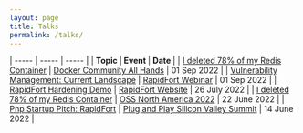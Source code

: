 ```yaml
---
layout: page
title: Talks
permalink: /talks/
---
```


| ----- | ----- | ----- |
| <b> Topic </b> |<b> Event </b>| <b> Date </b> |
| [I deleted 78% of my Redis Container]() | [Docker Community All Hands](https://www.docker.com/events/community-all-hands/) | 01 Sep 2022 |
| [Vulnerability Management: Current Landscape]() | [RapidFort Webinar](https://www.rapidfort.com/news/vulnerability-management-current-landscape) | 01 Sep 2022 |
| [RapidFort Hardening Demo](https://vimeo.com/733742547) | [RapidFort Website](https://www.rapidfort.com/container-hardening) | 26 July 2022 |
| [I deleted 78% of my Redis Container]() | [OSS North America 2022](https://ossna2022.sched.com/event/1462t/sponsored-session-i-deleted-78-of-my-redis-containers-and-they-still-run-rajeev-thakur-vinod-gupta-rapidfort) | 22 June 2022 |
| [Pnp Startup Pitch: RapidFort](https://vimeo.com/733727935) | [Plug and Play Silicon Valley Summit](https://www.plugandplaytechcenter.com/silicon-valley-june-summit-2022/#Batches) | 14 June 2022 |
